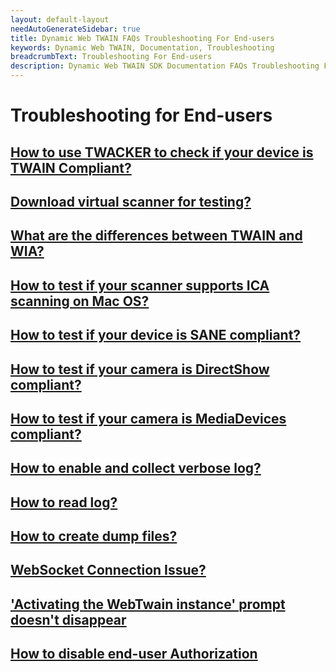 ```yaml
---
layout: default-layout
needAutoGenerateSidebar: true
title: Dynamic Web TWAIN FAQs Troubleshooting For End-users
keywords: Dynamic Web TWAIN, Documentation, Troubleshooting
breadcrumbText: Troubleshooting For End-users
description: Dynamic Web TWAIN SDK Documentation FAQs Troubleshooting For End-users
---
```


# Troubleshooting for End-users

## [How to use TWACKER to check if your device is TWAIN Compliant?]({{site.indepth}}faqs/troubleshooting/How-to-use-TWACKER-to-check-if-your-device-is-TWAIN-Compliant.html)

## [Download virtual scanner for testing?]({{site.indepth}}faqs/troubleshooting/Download-virtual-scanner-for-testing.html)

## [What are the differences between TWAIN and WIA?]({{site.indepth}}faqs/troubleshooting/What-are-the-differences-between-TWAIN-and-WIA.html)

## [How to test if your scanner supports ICA scanning on Mac OS?]({{site.indepth}}faqs/troubleshooting/How-to-test-if-your-scanner-supports-ICA-scanning-on-Mac-OS.html)

## [How to test if your device is SANE compliant?]({{site.indepth}}faqs/troubleshooting/How-to-test-if-your-device-is-SANE-compliant.html)

## [How to test if your camera is DirectShow compliant?]({{site.indepth}}faqs/troubleshooting/How-to-test-if-your-camera-is-DirectShow-compliant.html)

## [How to test if your camera is MediaDevices compliant?]({{site.indepth}}faqs/troubleshooting/How-to-test-if-your-camera-is-MediaDevices-compliant.html)

## [How to enable and collect verbose log?]({{site.indepth}}faqs/troubleshooting/How-to-enable-and-collect-verbose-log.html)

## [How to read log?]({{site.indepth}}faqs/troubleshooting/How-to-read-log.html)

## [How to create dump files?]({{site.indepth}}faqs/troubleshooting/How-to-create-dump-files.html)

## [WebSocket Connection Issue?]({{site.indepth}}faqs/troubleshooting/WebSocket-Connection-Issue.html)

## ['Activating the WebTwain instance' prompt doesn't disappear]({{site.indepth}}faqs/troubleshooting/activating-the-WebTwain-instance-prompt-doesnt-disappear.html)

## [How to disable end-user Authorization]({{site.indepth}}faqs/troubleshooting/how-to-disable-end-user-authorization.html)

